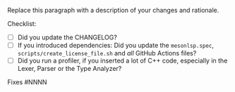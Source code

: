 Replace this paragraph with a description of your changes and rationale.

Checklist:
- [ ] Did you update the CHANGELOG?
- [ ] If you introduced dependencies: Did you update the `mesonlsp.spec`, `scripts/create_license_file.sh` and *all* GitHub Actions files?
- [ ] Did you run a profiler, if you inserted a lot of C++ code, especially in the Lexer, Parser or the Type Analyzer?

Fixes #NNNN
